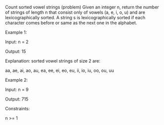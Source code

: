 Count sorted vowel strings (problem)
Given an integer n, return the number of strings of length n that consist only of vowels (a, e, i, o, u) and are lexicographically sorted. A string s is lexicographically sorted if each character comes before or same as the next one in the alphabet.

Example 1:

Input: n = 2

Output: 15

Explanation: sorted vowel strings of size 2 are:

aa, ae, ai, ao, au, ea, ee, ei, eo, eu, ii, io, iu, oo, ou, uu

Example 2:

Input: n = 9

Output: 715

Constraints:

n >= 1
